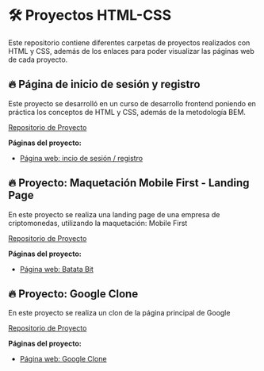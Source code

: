 # 🛠 Proyectos HTML-CSS

Este repositorio contiene diferentes carpetas de proyectos realizados con HTML y CSS, además de los enlaces para poder visualizar las páginas web de cada proyecto.


## 🔥 Página de inicio de sesión y registro
Este proyecto se desarrolló en un curso de desarrollo frontend poniendo en práctica los conceptos de HTML y CSS, además de la metodología BEM.

[Repositorio de Proyecto](https://github.com/fredo-code/login_page "Repositorio de Proyecto")

**Páginas del proyecto:**
* [Página web: incio de sesión / registro](https://fredo-code.github.io/login_page/ "inicio de sesión")


## 🔥 Proyecto: Maquetación Mobile First - Landing Page

En este proyecto se realiza una landing page de una empresa de criptomonedas, utilizando la maquetación: Mobile First

[Repositorio de Proyecto](https://github.com/fredo-code/Proyecto_Responsive_Mobile_First "Repositorio de Proyecto")

**Páginas del proyecto:**
* [Página web: Batata Bit](https://fredo-code.github.io/Proyecto_Responsive_Mobile_First/index.html "página principal")

## 🔥 Proyecto: Google Clone

En este proyecto se realiza un clon de la página principal de Google

[Repositorio de Proyecto](https://github.com/fredo-code/Google-clone "Repositorio de Proyecto")

**Páginas del proyecto:**
* [Página web: Google Clone](https://fredo-code.github.io/Google-clone/ "página principal")